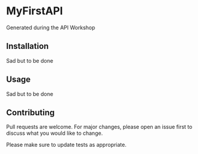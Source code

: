 # MyFirstAPI

Generated during the API Workshop

## Installation

Sad but to be done

## Usage

Sad but to be done

## Contributing
Pull requests are welcome. For major changes, please open an issue first to discuss what you would like to change.

Please make sure to update tests as appropriate.

